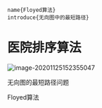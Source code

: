 ```
name{Floyed算法} 
introduce{无向图中的最短路径}
```



# 医院排序算法

![image-20201125152355047](README.assets/image-20201125152355047.png)

无向图的最短路径问题

Floyed算法

